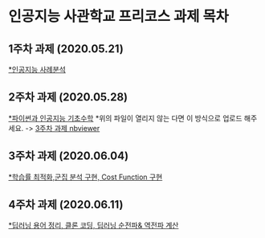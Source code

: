 # 인공지능 사관학교 프리코스 과제 목차

## 1주차 과제 (2020.05.21)
[*인공지능 사례분석](https://github.com/kim-kyeongjin/gajua/blob/master/1%EC%A3%BC%EC%B0%A8_%EA%B3%BC%EC%A0%9C.ipynb)
## 2주차 과제 (2020.05.28)
[*파이썬과 인공지능 기초수학](https://github.com/kim-kyeongjin/gajua/blob/master/2%E1%84%8C%E1%85%AE%E1%84%8E%E1%85%A1%E1%84%80%E1%85%AA%E1%84%8C%E1%85%A6.ipynb)
*위의 파일이 열리지 않는 다면 이 방식으로 업로드 해주세요. -> [3주차 과제 nbviewer]( https://nbviewer.jupyter.org/github/kim-kyeongjin/gajua/blob/master/2%E1%84%8C%E1%85%AE%E1%84%8E%E1%85%A1%E1%84%80%E1%85%AA%E1%84%8C%E1%85%A6.ipynb)
## 3주차 과제 (2020.06.04)
[*학습률 최적화,군집 분석 구현, Cost Function 구현](https://github.com/kim-kyeongjin/gajua/blob/master/3%EC%A3%BC%EC%B0%A8_%EA%B3%BC%EC%A0%9C.ipynb)
## 4주차 과제 (2020.06.11)
[*딥러닝 용어 정리, 클론 코딩, 딥러닝 순전파& 역전파 계산]()
